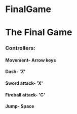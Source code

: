 # FinalGame
<h1>The Final Game</h1>
<h3>Controllers:</h3>
<h4>Movement- Arrow keys</h4>
<h4>Dash- 'Z'</h4>
<h4>Sword attack- 'X'</h4>
<h4>Fireball attack- 'C'</h4>
<h4>Jump- Space</h4>
